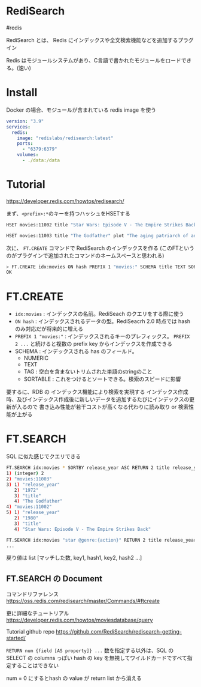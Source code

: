 # RediSearch

#redis

RediSearch とは、 Redis にインデックスや全文検索機能などを追加するプラグイン

Redis はモジュールシステムがあり、C言語で書かれたモジュールをロードできる。(速い)


# Install

Docker の場合、モジュールが含まれている redis image を使う

```yaml
version: "3.9"
services:
  redis:
    image: "redislabs/redisearch:latest"
    ports:
      - "6379:6379"
    volumes:
      - ./data:/data
```

# Tutorial

https://developer.redis.com/howtos/redisearch/

まず、`<prefix>:*`のキーを持つハッシュをHSETする

```sh
HSET movies:11002 title "Star Wars: Episode V - The Empire Strikes Back" plot "Luke Skywalker begins Jedi training with Yoda." release_year 1980 genre "Action" rating 8.7 votes 1127635

HSET movies:11003 title "The Godfather" plot "The aging patriarch of an organized crime dynasty transfers control of his empire to his son." release_year 1972 genre "Drama" rating 9.2 votes 1563839 
```

次に、 `FT.CREATE` コマンドで RediSearch のインデックスを作る
(このFTというのがプラグインで追加されたコマンドのネームスペースと思われる)

```sh
> FT.CREATE idx:movies ON hash PREFIX 1 "movies:" SCHEMA title TEXT SORTABLE release_year NUMERIC SORTABLE rating NUMERIC SORTABLE genre TAG SORTABLE
OK
```

# FT.CREATE
- `idx:movies` : インデックスの名前。RediSeach のクエリをする際に使う
- `ON hash` : インデックスされるデータの型。RediSeacrh 2.0 時点では hash のみ対応だが将来的に増える
- `PREFIX 1 "movies:"` : インデックスされるキーのプレフィックス。 `PREFIX 2 ...` と続けると複数の prefix key からインデックスを作成できる
- SCHEMA : インデックスされる has のフィールド。
  - NUMERIC
  - TEXT
  - TAG : 空白を含まないトリムされた単語のstringのこと
  - SORTABLE : これをつけるとソートできる。検索のスピードに影響

要するに、RDB の インデックス機能により検索を実現する
インデックス作成時、及びインデックス作成後に新しいデータを追加するたびにインデックスの更新が入るので
書き込み性能が若干コストが高くなる代わりに読み取り or 検索性能が上がる

# FT.SEARCH

SQL に似た感じでクエリできる

```sh
FT.SEARCH idx:movies * SORTBY release_year ASC RETURN 2 title release_year
1) (integer) 2
2) "movies:11003"
3) 1) "release_year"
   2) "1972"
   3) "title"
   4) "The Godfather"
4) "movies:11002"
5) 1) "release_year"
   2) "1980"
   3) "title"
   4) "Star Wars: Episode V - The Empire Strikes Back"

FT.SEARCH idx:movies "star @genre:{action}" RETURN 2 title release_year
...
```

戻り値は list
[マッチした数, key1, hash1, key2, hash2 ...]

## FT.SEARCH の Document

コマンドリファレンス
https://oss.redis.com/redisearch/master/Commands/#ftcreate

更に詳細なチュートリアル
https://developer.redis.com/howtos/moviesdatabase/query

Tutorial github repo
https://github.com/RediSearch/redisearch-getting-started/

`RETURN num {field [AS property]} ...`
数を指定する以外は、SQL の SELECT の columns っぽい
hash の key を無視してワイルドカードですべて指定することはできない

num = 0 にするとhash の value が return list から消える



